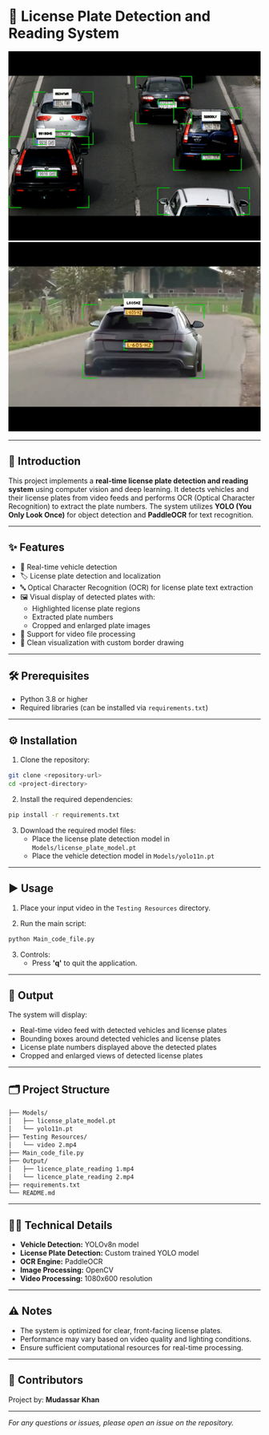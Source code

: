 # 🚗 License Plate Detection and Reading System

![Screenshorts](./Screenshort.png)
![Screenshorts](./Screenshort2.png)

---

## 📖 Introduction
This project implements a **real-time license plate detection and reading system** using computer vision and deep learning. It detects vehicles and their license plates from video feeds and performs OCR (Optical Character Recognition) to extract the plate numbers. The system utilizes **YOLO (You Only Look Once)** for object detection and **PaddleOCR** for text recognition.

---

## ✨ Features
- 🚙 Real-time vehicle detection
- 🏷️ License plate detection and localization
- 🔤 Optical Character Recognition (OCR) for license plate text extraction
- 🖼️ Visual display of detected plates with:
  - Highlighted license plate regions
  - Extracted plate numbers
  - Cropped and enlarged plate images
- 🎥 Support for video file processing
- 🎨 Clean visualization with custom border drawing

---

## 🛠️ Prerequisites
- Python 3.8 or higher
- Required libraries (can be installed via `requirements.txt`)

---

## ⚙️ Installation
1. Clone the repository:
```bash
git clone <repository-url>
cd <project-directory>
```

2. Install the required dependencies:
```bash
pip install -r requirements.txt
```

3. Download the required model files:
   - Place the license plate detection model in `Models/license_plate_model.pt`
   - Place the vehicle detection model in `Models/yolo11n.pt`

---

## ▶️ Usage
1. Place your input video in the `Testing Resources` directory.

2. Run the main script:
```bash
python Main_code_file.py
```

3. Controls:
   - Press **'q'** to quit the application.

---

## 📂 Output
The system will display:
- Real-time video feed with detected vehicles and license plates
- Bounding boxes around detected vehicles and license plates
- License plate numbers displayed above the detected plates
- Cropped and enlarged views of detected license plates

---

## 🗂️ Project Structure 
```
├── Models/
│   ├── license_plate_model.pt
│   └── yolo11n.pt
├── Testing Resources/
│   └── video 2.mp4
├── Main_code_file.py
├── Output/
│   ├── licence_plate_reading 1.mp4
│   └── licence_plate_reading 2.mp4
├── requirements.txt
└── README.md
```

---

## 🧑‍💻 Technical Details
- **Vehicle Detection:** YOLOv8n model
- **License Plate Detection:** Custom trained YOLO model
- **OCR Engine:** PaddleOCR
- **Image Processing:** OpenCV
- **Video Processing:** 1080x600 resolution

---

## ⚠️ Notes
- The system is optimized for clear, front-facing license plates.
- Performance may vary based on video quality and lighting conditions.
- Ensure sufficient computational resources for real-time processing.

---

## 🙌 Contributors
Project by: **Mudassar Khan**

---

*For any questions or issues, please open an issue on the repository.*

